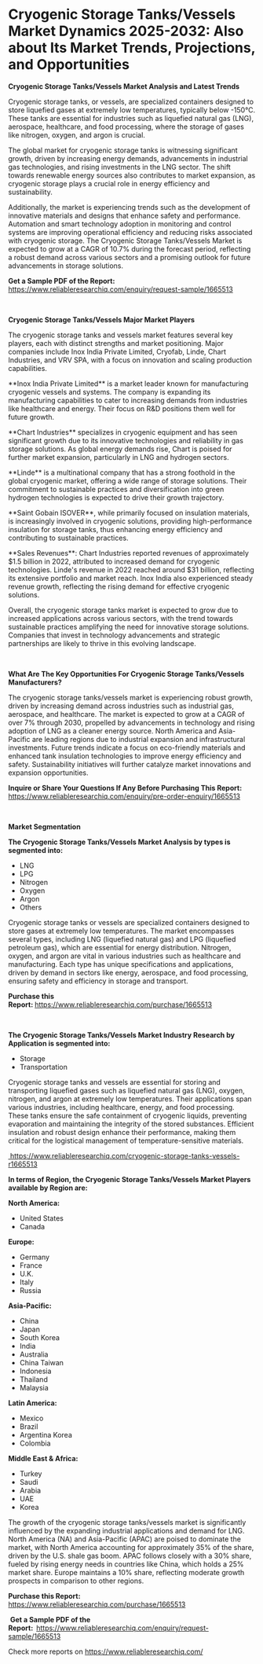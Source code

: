 <p><h1>Cryogenic Storage Tanks/Vessels Market Dynamics 2025-2032: Also about Its Market Trends, Projections, and Opportunities</h1></p><p><strong>Cryogenic Storage Tanks/Vessels Market Analysis and Latest Trends</strong></p>
<p><p>Cryogenic storage tanks, or vessels, are specialized containers designed to store liquefied gases at extremely low temperatures, typically below -150°C. These tanks are essential for industries such as liquefied natural gas (LNG), aerospace, healthcare, and food processing, where the storage of gases like nitrogen, oxygen, and argon is crucial. </p><p>The global market for cryogenic storage tanks is witnessing significant growth, driven by increasing energy demands, advancements in industrial gas technologies, and rising investments in the LNG sector. The shift towards renewable energy sources also contributes to market expansion, as cryogenic storage plays a crucial role in energy efficiency and sustainability. </p><p>Additionally, the market is experiencing trends such as the development of innovative materials and designs that enhance safety and performance. Automation and smart technology adoption in monitoring and control systems are improving operational efficiency and reducing risks associated with cryogenic storage. The Cryogenic Storage Tanks/Vessels Market is expected to grow at a CAGR of 10.7% during the forecast period, reflecting a robust demand across various sectors and a promising outlook for future advancements in storage solutions.</p></p>
<p><strong>Get a Sample PDF of the Report:&nbsp;</strong> <a href="https://www.reliableresearchiq.com/enquiry/request-sample/1665513?utm_campaign=2268&utm_medium=2&utm_source=Github&utm_content=ia&utm_term=27022025&utm_id=cryogenic-storage-tanksvessels">https://www.reliableresearchiq.com/enquiry/request-sample/1665513</a></p>
<p>&nbsp;</p>
<p><strong>Cryogenic Storage Tanks/Vessels Major Market Players</strong></p>
<p><p>The cryogenic storage tanks and vessels market features several key players, each with distinct strengths and market positioning. Major companies include Inox India Private Limited, Cryofab, Linde, Chart Industries, and VRV SPA, with a focus on innovation and scaling production capabilities.</p><p>**Inox India Private Limited** is a market leader known for manufacturing cryogenic vessels and systems. The company is expanding its manufacturing capabilities to cater to increasing demands from industries like healthcare and energy. Their focus on R&D positions them well for future growth.</p><p>**Chart Industries** specializes in cryogenic equipment and has seen significant growth due to its innovative technologies and reliability in gas storage solutions. As global energy demands rise, Chart is poised for further market expansion, particularly in LNG and hydrogen sectors. </p><p>**Linde** is a multinational company that has a strong foothold in the global cryogenic market, offering a wide range of storage solutions. Their commitment to sustainable practices and diversification into green hydrogen technologies is expected to drive their growth trajectory.</p><p>**Saint Gobain ISOVER**, while primarily focused on insulation materials, is increasingly involved in cryogenic solutions, providing high-performance insulation for storage tanks, thus enhancing energy efficiency and contributing to sustainable practices.</p><p>**Sales Revenues**: Chart Industries reported revenues of approximately $1.5 billion in 2022, attributed to increased demand for cryogenic technologies. Linde's revenue in 2022 reached around $31 billion, reflecting its extensive portfolio and market reach. Inox India also experienced steady revenue growth, reflecting the rising demand for effective cryogenic solutions.</p><p>Overall, the cryogenic storage tanks market is expected to grow due to increased applications across various sectors, with the trend towards sustainable practices amplifying the need for innovative storage solutions. Companies that invest in technology advancements and strategic partnerships are likely to thrive in this evolving landscape.</p></p>
<p>&nbsp;</p>
<p><strong>What Are The Key Opportunities For Cryogenic Storage Tanks/Vessels Manufacturers?</strong></p>
<p><p>The cryogenic storage tanks/vessels market is experiencing robust growth, driven by increasing demand across industries such as industrial gas, aerospace, and healthcare. The market is expected to grow at a CAGR of over 7% through 2030, propelled by advancements in technology and rising adoption of LNG as a cleaner energy source. North America and Asia-Pacific are leading regions due to industrial expansion and infrastructural investments. Future trends indicate a focus on eco-friendly materials and enhanced tank insulation technologies to improve energy efficiency and safety. Sustainability initiatives will further catalyze market innovations and expansion opportunities.</p></p>
<p><strong>Inquire or Share Your Questions If Any Before Purchasing This Report:</strong> <a href="https://www.reliableresearchiq.com/enquiry/pre-order-enquiry/1665513?utm_campaign=2268&utm_medium=2&utm_source=Github&utm_content=ia&utm_term=27022025&utm_id=cryogenic-storage-tanksvessels">https://www.reliableresearchiq.com/enquiry/pre-order-enquiry/1665513</a></p>
<p>&nbsp;</p>
<p><strong>Market Segmentation</strong></p>
<p><strong>The Cryogenic Storage Tanks/Vessels Market Analysis by types is segmented into:</strong></p>
<p><ul><li>LNG</li><li>LPG</li><li>Nitrogen</li><li>Oxygen</li><li>Argon</li><li>Others</li></ul></p>
<p><p>Cryogenic storage tanks or vessels are specialized containers designed to store gases at extremely low temperatures. The market encompasses several types, including LNG (liquefied natural gas) and LPG (liquefied petroleum gas), which are essential for energy distribution. Nitrogen, oxygen, and argon are vital in various industries such as healthcare and manufacturing. Each type has unique specifications and applications, driven by demand in sectors like energy, aerospace, and food processing, ensuring safety and efficiency in storage and transport.</p></p>
<p><strong>Purchase this Report:&nbsp;</strong><a href="https://www.reliableresearchiq.com/purchase/1665513?utm_campaign=2268&utm_medium=2&utm_source=Github&utm_content=ia&utm_term=27022025&utm_id=cryogenic-storage-tanksvessels">https://www.reliableresearchiq.com/purchase/1665513</a></p>
<p>&nbsp;</p>
<p><strong>The Cryogenic Storage Tanks/Vessels Market Industry Research by Application is segmented into:</strong></p>
<p><ul><li>Storage</li><li>Transportation</li></ul></p>
<p><p>Cryogenic storage tanks and vessels are essential for storing and transporting liquefied gases such as liquefied natural gas (LNG), oxygen, nitrogen, and argon at extremely low temperatures. Their applications span various industries, including healthcare, energy, and food processing. These tanks ensure the safe containment of cryogenic liquids, preventing evaporation and maintaining the integrity of the stored substances. Efficient insulation and robust design enhance their performance, making them critical for the logistical management of temperature-sensitive materials.</p></p>
<p><a href="https://www.reliableresearchiq.com/cryogenic-storage-tanks-vessels-r1665513?utm_campaign=2268&utm_medium=2&utm_source=Github&utm_content=ia&utm_term=27022025&utm_id=cryogenic-storage-tanksvessels">&nbsp;https://www.reliableresearchiq.com/cryogenic-storage-tanks-vessels-r1665513</a></p>
<p><strong>In terms of Region, the Cryogenic Storage Tanks/Vessels Market Players available by Region are:</strong></p>
<p>
    <p> <strong> North America: </strong>
        <ul>
            <li>United States</li>
            <li>Canada</li>
        </ul>
        </p> 
    <p> <strong> Europe: </strong>
        <ul>
            <li>Germany</li>
            <li>France</li>
            <li>U.K.</li>
            <li>Italy</li>
            <li>Russia</li>
        </ul>
        </p> 
    <p> <strong> Asia-Pacific: </strong>
        <ul>
            <li>China</li>
            <li>Japan</li>
            <li>South Korea</li>
            <li>India</li>
            <li>Australia</li>
            <li>China Taiwan</li>
            <li>Indonesia</li>
            <li>Thailand</li>
            <li>Malaysia</li>
        </ul>
        </p> 
    <p> <strong> Latin America: </strong>
        <ul>
            <li>Mexico</li>
            <li>Brazil</li>
            <li>Argentina Korea</li>
            <li>Colombia</li>
        </ul>
        </p> 
    <p> <strong> Middle East & Africa: </strong>
        <ul>
            <li>Turkey</li>
            <li>Saudi</li>
            <li>Arabia</li>
            <li>UAE</li>
            <li>Korea</li>
        </ul>
    </p>
    </p>
<p><p>The growth of the cryogenic storage tanks/vessels market is significantly influenced by the expanding industrial applications and demand for LNG. North America (NA) and Asia-Pacific (APAC) are poised to dominate the market, with North America accounting for approximately 35% of the share, driven by the U.S. shale gas boom. APAC follows closely with a 30% share, fueled by rising energy needs in countries like China, which holds a 25% market share. Europe maintains a 10% share, reflecting moderate growth prospects in comparison to other regions.</p></p>
<p><strong>Purchase this Report: </strong><a href="https://www.reliableresearchiq.com/purchase/1665513?utm_campaign=2268&utm_medium=2&utm_source=Github&utm_content=ia&utm_term=27022025&utm_id=cryogenic-storage-tanksvessels">https://www.reliableresearchiq.com/purchase/1665513</a></p>
<p>&nbsp;<strong>Get a Sample PDF of the Report:&nbsp;&nbsp;</strong><a href="https://www.reliableresearchiq.com/enquiry/request-sample/1665513?utm_campaign=2268&utm_medium=2&utm_source=Github&utm_content=ia&utm_term=27022025&utm_id=cryogenic-storage-tanksvessels">https://www.reliableresearchiq.com/enquiry/request-sample/1665513</a></p>
<p><strong></strong></p>
<p>Check more reports on <a href="https://www.reliableresearchiq.com/?utm_campaign=2268&utm_medium=2&utm_source=Github&utm_content=ia&utm_term=27022025&utm_id=cryogenic-storage-tanksvessels">https://www.reliableresearchiq.com/</a></p>